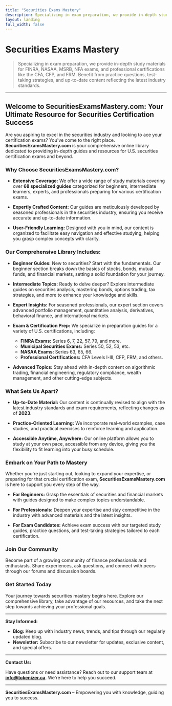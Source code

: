 ```yaml
---
title: "Securities Exams Mastery"
description: Specializing in exam preparation, we provide in-depth study materials for FINRA, NASAA, MSRB, NFA exams, and professional certifications like the CFA, CFP, and FRM. Benefit from practice questions, test-taking strategies, and up-to-date content reflecting the latest industry standards.
layout: landing
full_width: false
---
```


# Securities Exams Mastery

> Specializing in exam preparation, we provide in-depth study materials for FINRA, NASAA, MSRB, NFA exams, and professional certifications like the CFA, CFP, and FRM. Benefit from practice questions, test-taking strategies, and up-to-date content reflecting the latest industry standards.

---

## Welcome to SecuritiesExamsMastery.com: Your Ultimate Resource for Securities Certification Success


Are you aspiring to excel in the securities industry and looking to ace your certification exams? You've come to the right place. **SecuritiesExamsMastery.com** is your comprehensive online library dedicated to providing in-depth guides and resources for U.S. securities certification exams and beyond.

### Why Choose SecuritiesExamsMastery.com?

- **Extensive Coverage:** We offer a wide range of study materials covering over **68 specialized guides** categorized for beginners, intermediate learners, experts, and professionals preparing for various certification exams.

- **Expertly Crafted Content:** Our guides are meticulously developed by seasoned professionals in the securities industry, ensuring you receive accurate and up-to-date information.

- **User-Friendly Learning:** Designed with you in mind, our content is organized to facilitate easy navigation and effective studying, helping you grasp complex concepts with clarity.

### Our Comprehensive Library Includes:

- **Beginner Guides:** New to securities? Start with the fundamentals. Our beginner section breaks down the basics of stocks, bonds, mutual funds, and financial markets, setting a solid foundation for your journey.

- **Intermediate Topics:** Ready to delve deeper? Explore intermediate guides on securities analysis, mastering bonds, options trading, tax strategies, and more to enhance your knowledge and skills.

- **Expert Insights:** For seasoned professionals, our expert section covers advanced portfolio management, quantitative analysis, derivatives, behavioral finance, and international markets.

- **Exam & Certification Prep:** We specialize in preparation guides for a variety of U.S. certifications, including:
  - **FINRA Exams:** Series 6, 7, 22, 57, 79, and more.
  - **Municipal Securities Exams:** Series 50, 52, 53, etc.
  - **NASAA Exams:** Series 63, 65, 66.
  - **Professional Certifications:** CFA Levels I-III, CFP, FRM, and others.

- **Advanced Topics:** Stay ahead with in-depth content on algorithmic trading, financial engineering, regulatory compliance, wealth management, and other cutting-edge subjects.

### **What Sets Us Apart?**

- **Up-to-Date Material:** Our content is continually revised to align with the latest industry standards and exam requirements, reflecting changes as of **2023**.

- **Practice-Oriented Learning:** We incorporate real-world examples, case studies, and practical exercises to reinforce learning and application.

- **Accessible Anytime, Anywhere:** Our online platform allows you to study at your own pace, accessible from any device, giving you the flexibility to fit learning into your busy schedule.

### Embark on Your Path to Mastery

Whether you're just starting out, looking to expand your expertise, or preparing for that crucial certification exam, **SecuritiesExamsMastery.com** is here to support you every step of the way.

- **For Beginners:** Grasp the essentials of securities and financial markets with guides designed to make complex topics understandable.

- **For Professionals:** Deepen your expertise and stay competitive in the industry with advanced materials and the latest insights.

- **For Exam Candidates:** Achieve exam success with our targeted study guides, practice questions, and test-taking strategies tailored to each certification.

### **Join Our Community**

Become part of a growing community of finance professionals and enthusiasts. Share experiences, ask questions, and connect with peers through our forums and discussion boards.

### Get Started Today

Your journey towards securities mastery begins here. Explore our comprehensive library, take advantage of our resources, and take the next step towards achieving your professional goals.

---

**Stay Informed:**

- **Blog:** Keep up with industry news, trends, and tips through our regularly updated blog.
- **Newsletter:** Subscribe to our newsletter for updates, exclusive content, and special offers.

---

**Contact Us:**

Have questions or need assistance? Reach out to our support team at **[info@tokenizer.ca](mailto:info@tokenizer.ca?subject=SecuritiesExamsMastery.com)**. We're here to help you succeed.

---

**SecuritiesExamsMastery.com** – Empowering you with knowledge, guiding you to success.
